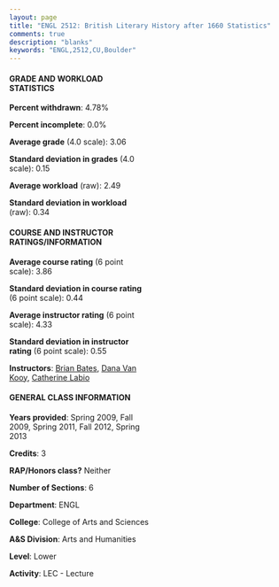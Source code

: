 ```yaml
---
layout: page
title: "ENGL 2512: British Literary History after 1660 Statistics"
comments: true
description: "blanks"
keywords: "ENGL,2512,CU,Boulder"
---
```

<head>
<script src="https://ajax.googleapis.com/ajax/libs/jquery/2.1.3/jquery.min.js"></script>
<script src="https://dl.dropboxusercontent.com/s/pc42nxpaw1ea4o9/highcharts.js?dl=0"></script>
<!-- <script src="../assets/js/highcharts.js"></script> -->
<style type="text/css">@font-face {
	font-family: "Bebas Neue";
	src: url(https://www.filehosting.org/file/details/544349/BebasNeue Regular.otf) format("opentype");
	}
	h1.Bebas { 
		font-family: "Bebas Neue", Verdana, Tahoma;
	}
</style>
</head>
<body>
	<div id="container" style="float: right; width: 45%; height: 88%; margin-left: 2.5%; margin-right: 2.5%;"></div>
	<script language="JavaScript">
		$(document).ready(function() {
		var chart = {type: 'column'};
		var title = {text: 'Grade Distribution'};
		var xAxis = {categories: ['A','B','C','D','F'],crosshair: true};
		var yAxis = {min: 0,title: {text: 'Percentage'}};
		var tooltip = {headerFormat: '<center><b><span style="font-size:20px">{point.key}</span></b></center>',
		               pointFormat: '<td style="padding:0"><b>{point.y:.1f}%</b></td>',
		               footerFormat: '</table>',shared: true,useHTML: true};
		var plotOptions = {column: {pointPadding: 0.0,borderWidth: 0}};  
		var credits = {enabled: false};var series= [{name: 'Percent',data: [33.37,48.88,13.86,0.69,3.2,]}];
		var json = {};
		json.chart = chart;
		json.title = title;
		json.tooltip = tooltip;
		json.xAxis = xAxis;
		json.yAxis = yAxis;  
		json.series = series;
		json.plotOptions = plotOptions;  
		json.credits = credits;
		$('#container').highcharts(json);
	});
	</script>
</body>
			   
#### GRADE AND WORKLOAD STATISTICS

**Percent withdrawn**: 4.78%

**Percent incomplete**: 0.0%

**Average grade** (4.0 scale): 3.06

**Standard deviation in grades** (4.0 scale): 0.15

**Average workload** (raw): 2.49

**Standard deviation in workload** (raw): 0.34

#### COURSE AND INSTRUCTOR RATINGS/INFORMATION

**Average course rating** (6 point scale): 3.86

**Standard deviation in course rating** (6 point scale): 0.44

**Average instructor rating** (6 point scale): 4.33

**Standard deviation in instructor rating** (6 point scale): 0.55

**Instructors**: <a href='../../instructors/Brian_Bates'>Brian Bates</a>, <a href='../../instructors/Dana_Van_Kooy'>Dana Van Kooy</a>, <a href='../../instructors/Catherine_Labio'>Catherine Labio</a>

#### GENERAL CLASS INFORMATION

**Years provided**: Spring 2009, Fall 2009, Spring 2011, Fall 2012, Spring 2013

**Credits**: 3

**RAP/Honors class?** Neither

**Number of Sections**: 6

**Department**: ENGL

**College**: College of Arts and Sciences

**A&S Division**: Arts and Humanities

**Level**: Lower

**Activity**: LEC - Lecture
